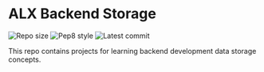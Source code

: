 # ALX Backend Storage

![Repo size](https://img.shields.io/github/repo-size/ibkam/alx-backend-storage)
![Pep8 style](https://img.shields.io/badge/PEP8-style%20guide-purple?style=round-square)
![Latest commit](https://img.shields.io/github/last-commit/ibkam/alx-backend-storage/main?style=round-square)

This repo contains projects for learning backend development data storage concepts.
